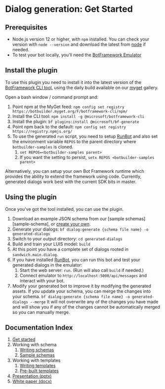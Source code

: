 # Dialog generation: Get Started

## Prerequisites

- Node.js version 12 or higher, with `npm` installed.
  You can check your version with `node --version` and download the latest from [node](https://nodejs.org/en/download/) if needed.
- To test your bot locally, you'll need the [BotFramework Emulator][emulator]

## Install the plugin

To use this plugin you need to install it into the latest version of the [BotFramework CLI tool][bf], using the daily build available on our [myget][myget] gallery.

Open a bash window / command prompt and:

1. Point npm at the MyGet feed: `npm config set registry https://botbuilder.myget.org/F/botframework-cli/npm/`
2. Install the CLI tool: `npm install -g @microsoft/botframework-cli`
3. Install the plugin: `bf plugins:install @microsoft/bf-generate`
4. Point npm back to the default: `npm config set registry https://registry.npmjs.org/`
5. To use the generated `run` script, you need to setup [RunBot][runbot] and also set the environment variable `REPOS` to the parent directory where `botbuilder-samples` is cloned. 
   1. `set REPOS=<botbuilder-samples parent>`
   2. If you want the setting to persist, `setx REPOS <botbuilder-samples parent>`

Alternatively, you can setup your own Bot Framework runtime which provides the ability to extend the framework using code.  Currently, generated dialogs work best with the current SDK bits in master.

## Using the plugin

Once you've got the tool installed, you can use the plugin.

1. Download an example JSON schema from our [sample schemas][sample-schema], or [create your own][schema].
2. Generate your dialogs: `bf dialog:generate {schema file name} -o generated-dialogs`
3. Switch to your output directory: `cd generated-dialogs`
4. Build and train your LUIS model: `build`
5. At this point you have a complete set of dialogs rooted in `sandwich.main.dialog`.
6. If you have installed [RunBot][runbot], you can run this bot and test your generated dialogs in the emulator:
   1. Start the web server: `run`.  (Run will also call `build` if needed.)
   2. Connect emulator to `http://localhost:5000/api/messages` and interact with your bot.
7. Modify your generated bot to improve it by modifying the generated assets.  If you update your schema, you can merge the changes into your schema.  `bf dialog:generate {schema file name} -o generated-dialogs --merge` It will not overwrite any of the changes you have made and will show you if any of the changes cannot be automatically merged so you can manually merge.


## Documentation Index

1. [Get started][start]
1. Working with schema
    1. [Writing schemas][schema]
    1. [Sample schemas][sample-schemas]
1. Working with templates
    1. [Writing templates][templates-overview]
    1. [Pre-built templates][templates]
1. [Presentation (pptx)](2020%20Feb%20MVP%20Generated%20Dialogs.pptx)
1. [White paper (docx)](Generating%20Dialogs%20from%20Schema,%20APIs%20and%20Databases.docx)

[schema]:bot-schema.md
[templates]:../generator/templates
[templates-overview]:templates.md
[start]:get-started.md
[sample-schemas]:example-schemas
[bf]:https://github.com/microsoft/botframework-cli
[myget]:https://botbuilder.myget.org/gallery
[emulator]:https://github.com/Microsoft/BotFramework-Emulator
[runbot]:../runbot/readme.md
